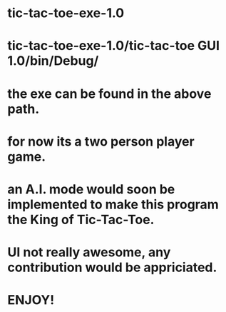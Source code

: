 # tic-tac-toe-exe-1.0

# tic-tac-toe-exe-1.0/tic-tac-toe GUI 1.0/bin/Debug/
# the exe can be found in the above path.
# for now its a two person player game.
# an A.I. mode would soon be implemented to make this program the King of Tic-Tac-Toe.
# UI not really awesome, any contribution would be appriciated.

# ENJOY!